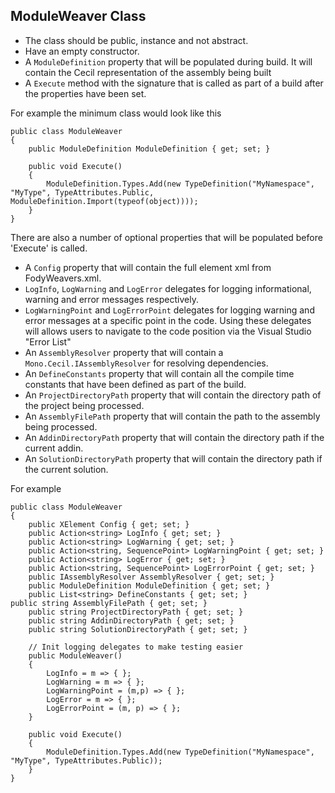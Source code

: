 ## ModuleWeaver Class 

 * The class should be public, instance and not abstract.
 * Have an empty constructor. 
 * A `ModuleDefinition` property that will be populated during build. It will contain the Cecil representation of the assembly being built
 * A `Execute` method with the signature that is called as part of a build after the properties have been set.

For example the minimum class would look like this

    public class ModuleWeaver
    {
        public ModuleDefinition ModuleDefinition { get; set; }

        public void Execute()
        {
            ModuleDefinition.Types.Add(new TypeDefinition("MyNamespace", "MyType", TypeAttributes.Public, ModuleDefinition.Import(typeof(object))));
        }
    }

There are also a number of optional properties that will be populated before 'Execute' is called.

 * A `Config` property that will contain the full element xml from FodyWeavers.xml.
 * `LogInfo`, `LogWarning` and `LogError` delegates for logging informational, warning and error messages respectively. 
 * `LogWarningPoint` and `LogErrorPoint` delegates for logging warning and error messages at a specific point in the code. Using these delegates will allows users to navigate to the code position via the Visual Studio "Error List"
 * An `AssemblyResolver` property that will contain a `Mono.Cecil.IAssemblyResolver` for resolving dependencies.
 * An `DefineConstants` property that will contain all the compile time constants that have been defined as part of the build.
 * An `ProjectDirectoryPath` property that will contain the directory path of the project being processed.
 * An `AssemblyFilePath` property that will contain the path to the assembly being processed.
 * An `AddinDirectoryPath` property that will contain the directory path if the current addin.
 * An `SolutionDirectoryPath` property that will contain the directory path if the current solution. 

For example

    public class ModuleWeaver
    {
        public XElement Config { get; set; }
        public Action<string> LogInfo { get; set; }
        public Action<string> LogWarning { get; set; }
        public Action<string, SequencePoint> LogWarningPoint { get; set; }
        public Action<string> LogError { get; set; }
        public Action<string, SequencePoint> LogErrorPoint { get; set; }
        public IAssemblyResolver AssemblyResolver { get; set; }
        public ModuleDefinition ModuleDefinition { get; set; }
        public List<string> DefineConstants { get; set; }
	public string AssemblyFilePath { get; set; }
        public string ProjectDirectoryPath { get; set; }
        public string AddinDirectoryPath { get; set; }
        public string SolutionDirectoryPath { get; set; }

        // Init logging delegates to make testing easier
        public ModuleWeaver()
        {
            LogInfo = m => { };
            LogWarning = m => { };
            LogWarningPoint = (m,p) => { };
            LogError = m => { };
            LogErrorPoint = (m, p) => { };
        } 

        public void Execute()
        {
            ModuleDefinition.Types.Add(new TypeDefinition("MyNamespace", "MyType", TypeAttributes.Public));
        }
    }